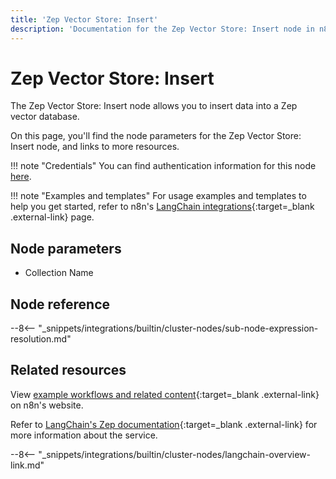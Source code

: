 ```yaml
---
title: 'Zep Vector Store: Insert'
description: 'Documentation for the Zep Vector Store: Insert node in n8n, a workflow automation platform. Includes details of operations and configuration, and links to examples and credentials information.'
---
```


# Zep Vector Store: Insert

The Zep Vector Store: Insert node allows you to insert data into a Zep vector database.

On this page, you'll find the node parameters for the Zep Vector Store: Insert node, and links to more resources.

!!! note "Credentials"
    You can find authentication information for this node [here](/integrations/builtin/credentials/zep/).

!!! note "Examples and templates"
	For usage examples and templates to help you get started, refer to n8n's [LangChain integrations](https://n8n.io/integrations/zep-vector-store-insert/){:target=_blank .external-link} page.
	
## Node parameters

* Collection Name

## Node reference

--8<-- "_snippets/integrations/builtin/cluster-nodes/sub-node-expression-resolution.md"

## Related resources

View [example workflows and related content](https://n8n.io/integrations/zep-vector-store-insert/){:target=_blank .external-link} on n8n's website.

Refer to [LangChain's Zep documentation](https://js.langchain.com/docs/modules/data_connection/vectorstores/integrations/zep){:target=_blank .external-link} for more information about the service.

--8<-- "_snippets/integrations/builtin/cluster-nodes/langchain-overview-link.md"
